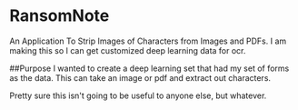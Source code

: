 # RansomNote
An Application To Strip Images of Characters from Images and PDFs. I am making this so I can get customized deep learning data for ocr.

##Purpose
I wanted to create a deep learning set that had my set of forms as the data. This can take an image or pdf and extract out characters.

Pretty sure this isn't going to be useful to anyone else, but whatever.


